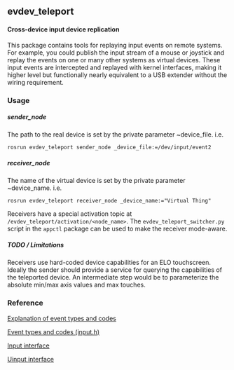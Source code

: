 evdev\_teleport
---------------

#### Cross-device input device replication

This package contains tools for replaying input events on remote systems.  For
example, you could publish the input stream of a mouse or joystick and replay
the events on one or many other systems as virtual devices.  These input events
are intercepted and replayed with kernel interfaces, making it higher level but
functionally nearly equivalent to a USB extender without the wiring
requirement.

### Usage

##### sender\_node

The path to the real device is set by the private parameter ~device\_file.
i.e.

    rosrun evdev_teleport sender_node _device_file:=/dev/input/event2

##### receiver\_node

The name of the virtual device is set by the private parameter ~device\_name.
i.e.

    rosrun evdev_teleport receiver_node _device_name:="Virtual Thing"

Receivers have a special activation topic at
`/evdev_teleport/activation/<node_name>`.  The `evdev_teleport_switcher.py`
script in the `appctl` package can be used to make the receiver mode-aware.

##### TODO / Limitations

Receivers use hard-coded device capabilities for an ELO touchscreen.  Ideally
the sender should provide a service for querying the capabilities of the
teleported device.  An intermediate step would be to parameterize the absolute
min/max axis values and max touches.

### Reference

[Explanation of event types and codes][0]

[Event types and codes (input.h)][1]

[Input interface][2]

[Uinput interface][3]

[0]: https://www.kernel.org/doc/Documentation/input/event-codes.txt
[1]: http://lxr.free-electrons.com/source/include/uapi/linux/input.h
[2]: http://lxr.free-electrons.com/source/include/linux/input.h
[3]: http://lxr.free-electrons.com/source/include/linux/uinput.h

